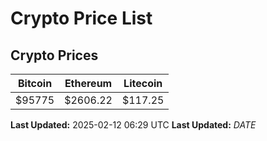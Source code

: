 # Crypto Price List

## Crypto Prices
| Bitcoin | Ethereum | Litecoin |
| ------- | -------- | -------- |
| $95775 | $2606.22 | $117.25 |
**Last Updated:** 2025-02-12 06:29 UTC
**Last Updated:** $DATE$
